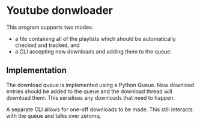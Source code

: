 # Youtube donwloader

This program supports two modes:

- a file containing all of the playlists which should be automatically
  checked and tracked, and
- a CLI accepting new downloads and adding them to the queue.

## Implementation

The download queue is implemented using a Python Queue. New download
entries should be added to the queue and the download thread will
download them. This serialises any downloads that need to happen.

A separate CLI allows for one-off downloads to be made. This still
interacts with the queue and talks over zeromq.
